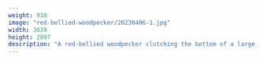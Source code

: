 ```yaml
---
weight: 910
image: "red-bellied-woodpecker/20230406-1.jpg"
width: 3039
height: 2897
description: "A red-bellied woodpecker clutching the bottom of a large branch<br/>f/6.3, 1/400, 300mm, iso200"
---
```

